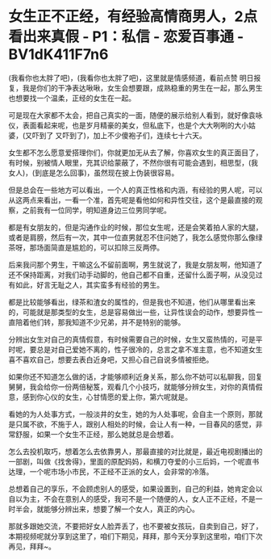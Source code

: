 # 女生正不正经，有经验高情商男人，2点看出来真假 - P1：私信 - 恋爱百事通 - BV1dK411F7n6

(我看你也太胖了吧)，(我看你也太胖了吧)，这里就是情感频道，看前点赞 明日报复，我是你们的干净表达啾啾，女生会想要跟，成熟稳重的男生在一起，那么男生也想要找一个温柔，正经的女生在一起。

可是现在大家都不太会，把自己真实的一面，随便的展示给别人看到，就好像袁咏仪，表面看起来呢，也是岁月精豪的美女，但私底下，也是个大大咧咧的大小姑婆，(又吓到了 又吓到了)，加上不少傻袍子们，连续七十六天。

女生都不怎么愿意爱搭理你们，你就更加无从去了解，你喜欢女生的真正面目了，有时候，别被情人眼里，充其识给蒙蔽了，不然你很有可能会遇到，相思型，(我女人)，(到底是怎么回事)，虽然现在披上伪装很容易。

但是总会在一些地方可以看出，一个人的真正性格和内涵，有经验的男人呢，可以从这两点来看出，一看一个准，首先呢是看他如何和异性交往，这个是最直接的观察，之前我有一位同学，明知道身边三位男同学呢。

都是有女朋友的，但是沟通作业的时候，那位女生呢，还是会笑着拍人家的大腿，或者是肩膀，然后有一次，其中一位直男就忍不住问她了，我怎么感觉你那么像绿茶呀，那场面简直是尴尬的，可以扣除三反两停。

后来我问那个男生，干嘛这么不留前面啊，男生就说了，我是女朋友啊，他知道了还不保持距离，对我们动手动脚的，他自己都不自重，还留什么面子啊，从没见过有如此，好言无耻之人，其实蛮多有经验的男生。

都是比较能够看出，绿茶和渣女的属性的，但是我也不知道，他们从哪里看出来的，可能就是那类型的女生，总是容易做出一些，让异性误会的动作，想要异性一直陪着他们转，那我知道不少兄弟，并不是特别的能够。

分辨出女生对自己的真情假意，有时候需要自己的时候，女生又蛮热情的，可是平时呢，要总是对自己爱她不离的，性子很冷的，总言之拿不准主意，也不知道女生喜不喜欢自己，想要去表白近身吧，又担心自己自说多情被拒绝。

如果你还不知道怎么做的话，才能够顺利近身关系，那么你不妨可以私聊我，回复舅舅，我会给你一份两倍秘笈，观看几个小技巧，就能够分辨女生，对你的真情假意，感到你心仪的女生，心甘情愿的爱上你，第六呢就是。

看她的为人处事方式，一般淡井的女生，她的为人处事呢，会自主一个原则，那就是只属不欲，不施于人，跟别人相处的时候，会让人有一种，一目春风的感觉，非常舒服，如果一个女生不正经，那么她就总是会想着。

怎么去投机取巧，想着怎么去依靠男人，那最直接的对比就是，最近电视剧播出的一部剧，叫做《找舍得》，里面的原配妈妈，和横刀夺爱的小三后妈，一个呢直书达理，一个呢市场小市民，不正经不正派的女人，会非常的冷落。

总想着自己的享乐，不会顾虑别人的感受，如果设置到，自己的利益，她肯定会以自以为主，不会在意别人的感受，我可不是一个随便的人，女人正不正经，不是一时半会，就能够分辨出来，想要了解一个女人，真正的内心。

那就多跟她交流，不要把好女人脸弄丢了，也不要被女孩玩，自卖到自己，好了，本期视频呢就分享到这里了，咱们下期见，拜拜，那今天分享到这里啦，咱们下次再见，拜拜~。

